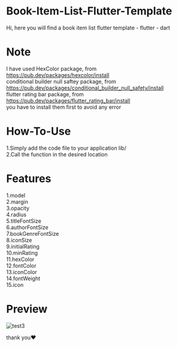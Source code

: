 # Book-Item-List-Flutter-Template
Hi, here you will find a book item list flutter template - flutter - dart
  
# Note
I have used HexColor package, from https://pub.dev/packages/hexcolor/install   
conditional builder null saftey package, from https://pub.dev/packages/conditional_builder_null_safety/install  
flutter rating bar package, from https://pub.dev/packages/flutter_rating_bar/install  
you have to install them first to avoid any error  
  
# How-To-Use
  1.Simply add the code file to your application lib/   
  2.Call the function in the desired location  
  
# Features
  1.model  
  2.margin  
  3.opacity  
  4.radius  
  5.titleFontSize  
  6.authorFontSize  
  7.bookGenreFontSize  
  8.iconSize  
  9.initialRating  
  10.minRating  
  11.hexColor  
  12.fontColor  
  13.iconColor  
  14.fontWeight  
  15.icon  
  
  # Preview  
![test3](https://user-images.githubusercontent.com/125300187/225355681-38f49437-73d8-46d1-9039-78bdecdd774f.gif)  
  
thank you♥
